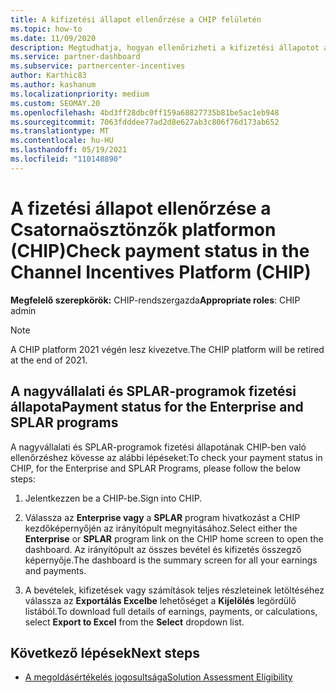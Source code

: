 ```yaml
---
title: A kifizetési állapot ellenőrzése a CHIP felületén
ms.topic: how-to
ms.date: 11/09/2020
description: Megtudhatja, hogyan ellenőrizheti a kifizetési állapotot a Channel Incentives Platform (CHIP) használatával. Vegye figyelembe, hogy a CHIP 2021 végén lesz kivezetve.
ms.service: partner-dashboard
ms.subservice: partnercenter-incentives
author: Karthic83
ms.author: kashanum
ms.localizationpriority: medium
ms.custom: SEOMAY.20
ms.openlocfilehash: 4bd3ff28dbc0ff159a68827735b81be5ac1eb948
ms.sourcegitcommit: 7063fdddee77ad2d8e627ab3c806f76d173ab652
ms.translationtype: MT
ms.contentlocale: hu-HU
ms.lasthandoff: 05/19/2021
ms.locfileid: "110148890"
---
```

# <a name="check-payment-status-in-the-channel-incentives-platform-chip"></a><span data-ttu-id="31546-104">A fizetési állapot ellenőrzése a Csatornaösztönzők platformon (CHIP)</span><span class="sxs-lookup"><span data-stu-id="31546-104">Check payment status in the Channel Incentives Platform (CHIP)</span></span>

<span data-ttu-id="31546-105">**Megfelelő szerepkörök:** CHIP-rendszergazda</span><span class="sxs-lookup"><span data-stu-id="31546-105">**Appropriate roles**: CHIP admin</span></span>

>[!NOTE]
><span data-ttu-id="31546-106">A CHIP platform 2021 végén lesz kivezetve.</span><span class="sxs-lookup"><span data-stu-id="31546-106">The CHIP platform will be retired at the end of 2021.</span></span>

## <a name="payment-status-for-the-enterprise-and-splar-programs"></a><span data-ttu-id="31546-107">A nagyvállalati és SPLAR-programok fizetési állapota</span><span class="sxs-lookup"><span data-stu-id="31546-107">Payment status for the Enterprise and SPLAR programs</span></span>

<span data-ttu-id="31546-108">A nagyvállalati és SPLAR-programok fizetési állapotának CHIP-ben való ellenőrzéshez kövesse az alábbi lépéseket:</span><span class="sxs-lookup"><span data-stu-id="31546-108">To check your payment status in CHIP, for the Enterprise and SPLAR Programs, please follow the below steps:</span></span>

1. <span data-ttu-id="31546-109">Jelentkezzen be a CHIP-be.</span><span class="sxs-lookup"><span data-stu-id="31546-109">Sign into CHIP.</span></span>
 
1. <span data-ttu-id="31546-110">Válassza az **Enterprise vagy** a **SPLAR** program hivatkozást a CHIP kezdőképernyőjén az irányítópult megnyitásához.</span><span class="sxs-lookup"><span data-stu-id="31546-110">Select either the **Enterprise** or **SPLAR** program link on the CHIP home screen to open the dashboard.</span></span> <span data-ttu-id="31546-111">Az irányítópult az összes bevétel és kifizetés összegző képernyője.</span><span class="sxs-lookup"><span data-stu-id="31546-111">The dashboard is the summary screen for all your earnings and payments.</span></span>
 
1. <span data-ttu-id="31546-112">A bevételek, kifizetések vagy számítások teljes részleteinek letöltéséhez válassza az  **Exportálás Excelbe** lehetőséget a **Kijelölés** legördülő listából.</span><span class="sxs-lookup"><span data-stu-id="31546-112">To download full details of earnings, payments, or calculations, select  **Export to Excel** from the **Select** dropdown list.</span></span>

## <a name="next-steps"></a><span data-ttu-id="31546-113">Következő lépések</span><span class="sxs-lookup"><span data-stu-id="31546-113">Next steps</span></span>

- [<span data-ttu-id="31546-114">A megoldásértékelés jogosultsága</span><span class="sxs-lookup"><span data-stu-id="31546-114">Solution Assessment Eligibility</span></span>](chip-solution-assessment.md) 
